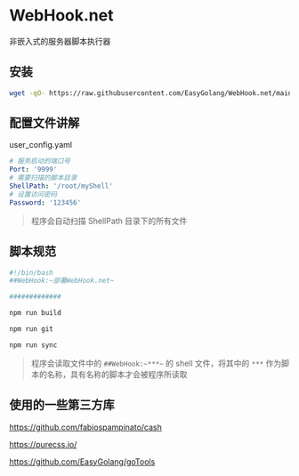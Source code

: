 # WebHook.net

非嵌入式的服务器脚本执行器

## 安装

```bash
wget -qO- https://raw.githubusercontent.com/EasyGolang/WebHook.net/main/_shell/install_webhook.sh | bash
```

## 配置文件讲解

user_config.yaml

```yaml
# 服务启动的端口号
Port: '9999'
# 需要扫描的脚本目录
ShellPath: '/root/myShell'
# 设置访问密码
Password: '123456'
```

> 程序会自动扫描 ShellPath 目录下的所有文件

## 脚本规范

```bash
#!/bin/bash
##WebHook:~部署WebHook.net~

#############

npm run build

npm run git

npm run sync

```

> 程序会读取文件中的 `##WebHook:~***~` 的 shell 文件，将其中的 `***` 作为脚本的名称，具有名称的脚本才会被程序所读取

## 使用的一些第三方库

https://github.com/fabiospampinato/cash

https://purecss.io/

https://github.com/EasyGolang/goTools
